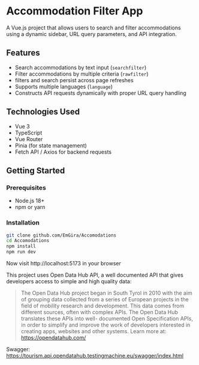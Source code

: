 # Accommodation Filter App

A Vue.js project that allows users to search and filter accommodations using a dynamic sidebar, URL query parameters, and API integration.

## Features

- Search accommodations by text input (`searchfilter`)  
- Filter accommodations by multiple criteria (`rawfilter`)  
- filters and search persist across page refreshes  
- Supports multiple languages (`language`)  
- Constructs API requests dynamically with proper URL query handling
  

## Technologies Used

- Vue 3
- TypeScript  
- Vue Router  
- Pinia (for state management)  
- Fetch API / Axios for backend requests  

## Getting Started

### Prerequisites

- Node.js 18+  
- npm or yarn  

### Installation

```bash
git clone github.com/EmGira/Accomodations
cd Accomodations
npm install
npm run dev

```

Now visit http://localhost:5173 in your browser



This project uses Open Data Hub API, a well documented API that gives developers access to simple and high quality data:
> The Open Data Hub project began in South Tyrol in 2010 with the aim of grouping data collected from a series of European projects in the field of mobility research and
> development. This data comes from different sources, often with complex APIs. The Open Data Hub translates these APIs into well- documented Open Specification APIs, in
> order to simplify and improve the work of developers interested in creating apps, websites and other systems.
> Learn more at: https://opendatahub.com/

Swagger: https://tourism.api.opendatahub.testingmachine.eu/swagger/index.html

